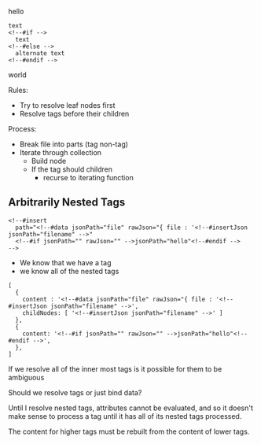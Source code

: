 <!--#wrap data -->
  hello
  <!--#insert data -->
  <!--#each [{true},{false},{true},{false}] -->
    text
    <!--#if -->
      text
    <!--#else -->
      alternate text
    <!--#endif -->
  <!--#endeach -->
  world
<!--#endwrap -->

Rules:
* Try to resolve leaf nodes first
* Resolve tags before their children

Process:
* Break file into parts (tag non-tag)
* Iterate through collection
  * Build node
  * If the tag should children
    * recurse to iterating function


## Arbitrarily Nested Tags

```
<!--#insert
  path="<!--#data jsonPath="file" rawJson="{ file : '<!--#insertJson jsonPath="filename" -->"
  <!--#if jsonPath="" rawJson="" -->jsonPath="hello"<!--#endif -->
-->
```

* We know that we have a tag
* we know all of the nested tags
```
[
  {
    content : '<!--#data jsonPath="file" rawJson="{ file : '<!--#insertJson jsonPath="filename" -->',
    childNodes: [ '<!--#insertJson jsonPath="filename" -->' ]
  },
  {
    content: '<!--#if jsonPath="" rawJson="" -->jsonPath="hello"<!--#endif -->',
  },
]
```

If we resolve all of the inner most tags is it possible for them to be ambiguous

Should we resolve tags or just bind data?

Until I resolve nested tags, attributes cannot be evaluated, and so it doesn't make sense to process a tag until it has all of its nested tags processed.

The content for higher tags must be rebuilt from the content of lower tags.
